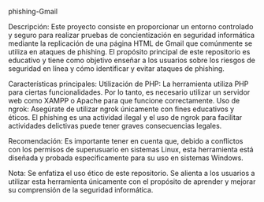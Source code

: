 phishing-Gmail

Descripción:
Este proyecto consiste en proporcionar un entorno controlado y seguro para realizar pruebas de concientización en seguridad informática mediante la replicación de una página HTML de Gmail que comúnmente se utiliza en ataques de phishing. El propósito principal de este repositorio es educativo y tiene como objetivo enseñar a los usuarios sobre los riesgos de seguridad en línea y cómo identificar y evitar ataques de phishing.

Características principales:
Utilización de PHP: La herramienta utiliza PHP para ciertas funcionalidades. Por lo tanto, es necesario utilizar un servidor web como XAMPP o Apache para que funcione correctamente.
Uso de ngrok: Asegúrate de utilizar ngrok únicamente con fines educativos y éticos. El phishing es una actividad ilegal y el uso de ngrok para facilitar actividades delictivas puede tener graves consecuencias legales.

Recomendación:
Es importante tener en cuenta que, debido a conflictos con los permisos de superusuario en sistemas Linux, esta herramienta está diseñada y probada específicamente para su uso en sistemas Windows. 

Nota: 
Se enfatiza el uso ético de este repositorio. Se alienta a los usuarios a utilizar esta herramienta únicamente con el propósito de aprender y mejorar su comprensión de la seguridad informática.
